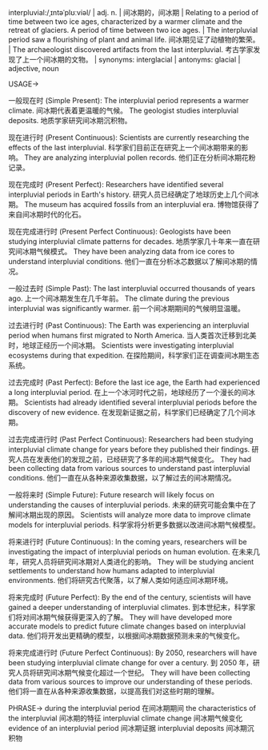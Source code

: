 interpluvial:/ˌɪntəˈplʊːviəl/ | adj. n. | 间冰期的，间冰期 | Relating to a period of time between two ice ages, characterized by a warmer climate and the retreat of glaciers.  A period of time between two ice ages. | The interpluvial period saw a flourishing of plant and animal life. 间冰期见证了动植物的繁荣。 |  The archaeologist discovered artifacts from the last interpluvial. 考古学家发现了上一个间冰期的文物。 | synonyms: interglacial | antonyms: glacial | adjective, noun

USAGE->

一般现在时 (Simple Present):
The interpluvial period represents a warmer climate.  间冰期代表着更温暖的气候。
The geologist studies interpluvial deposits. 地质学家研究间冰期沉积物。


现在进行时 (Present Continuous):
Scientists are currently researching the effects of the last interpluvial. 科学家们目前正在研究上一个间冰期带来的影响。
They are analyzing interpluvial pollen records. 他们正在分析间冰期花粉记录。


现在完成时 (Present Perfect):
Researchers have identified several interpluvial periods in Earth's history. 研究人员已经确定了地球历史上几个间冰期。
The museum has acquired fossils from an interpluvial era. 博物馆获得了来自间冰期时代的化石。


现在完成进行时 (Present Perfect Continuous):
Geologists have been studying interpluvial climate patterns for decades.  地质学家几十年来一直在研究间冰期气候模式。
They have been analyzing data from ice cores to understand interpluvial conditions. 他们一直在分析冰芯数据以了解间冰期的情况。


一般过去时 (Simple Past):
The last interpluvial occurred thousands of years ago. 上一个间冰期发生在几千年前。
The climate during the previous interpluvial was significantly warmer.  前一个间冰期期间的气候明显温暖。


过去进行时 (Past Continuous):
The Earth was experiencing an interpluvial period when humans first migrated to North America.  当人类首次迁移到北美时，地球正经历一个间冰期。
Scientists were investigating interpluvial ecosystems during that expedition.  在探险期间，科学家们正在调查间冰期生态系统。


过去完成时 (Past Perfect):
Before the last ice age, the Earth had experienced a long interpluvial period.  在上一个冰河时代之前，地球经历了一个漫长的间冰期。
Scientists had already identified several interpluvial periods before the discovery of new evidence.  在发现新证据之前，科学家们已经确定了几个间冰期。


过去完成进行时 (Past Perfect Continuous):
Researchers had been studying interpluvial climate change for years before they published their findings.  研究人员在发表他们的发现之前，已经研究了多年的间冰期气候变化。
They had been collecting data from various sources to understand past interpluvial conditions.  他们一直在从各种来源收集数据，以了解过去的间冰期情况。


一般将来时 (Simple Future):
Future research will likely focus on understanding the causes of interpluvial periods. 未来的研究可能会集中在了解间冰期出现的原因。
Scientists will analyze more data to improve climate models for interpluvial periods. 科学家将分析更多数据以改进间冰期气候模型。


将来进行时 (Future Continuous):
In the coming years, researchers will be investigating the impact of interpluvial periods on human evolution.  在未来几年，研究人员将研究间冰期对人类进化的影响。
They will be studying ancient settlements to understand how humans adapted to interpluvial environments.  他们将研究古代聚落，以了解人类如何适应间冰期环境。


将来完成时 (Future Perfect):
By the end of the century, scientists will have gained a deeper understanding of interpluvial climates. 到本世纪末，科学家们将对间冰期气候获得更深入的了解。
They will have developed more accurate models to predict future climate changes based on interpluvial data.  他们将开发出更精确的模型，以根据间冰期数据预测未来的气候变化。


将来完成进行时 (Future Perfect Continuous):
By 2050, researchers will have been studying interpluvial climate change for over a century.  到 2050 年，研究人员将研究间冰期气候变化超过一个世纪。
They will have been collecting data from various sources to improve our understanding of these periods.  他们将一直在从各种来源收集数据，以提高我们对这些时期的理解。



PHRASE->
during the interpluvial period 在间冰期期间
the characteristics of the interpluvial 间冰期的特征
interpluvial climate change 间冰期气候变化
evidence of an interpluvial period 间冰期证据
interpluvial deposits 间冰期沉积物
